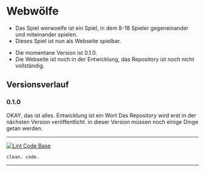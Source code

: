 # Webwölfe

- Das Spiel werwoelfe ist ein Spiel, in dem 8-18 Spieler gegeneinander und miteinander spielen.
- Dieses Spiel ist nun als Webseite spielbar.
* Die momentane Version ist 0.1.0.
* Die Webseite ist noch in der Entwicklung, das Repository ist noch nicht vollständig.
## Versionsverlauf
### 0.1.0


OKAY, das ist alles.
Entwicklung ist ein Wort
Das Repository wird erst in der nächsten Version veröffentlicht.
in dieser Version müssen noch einige Dinge getan werden.

---

[![Lint Code Base](https://github.com/SpotlightForBugs/werwoelfe/actions/workflows/super-linter.yml/badge.svg)](https://github.com/SpotlightForBugs/werwoelfe/actions/workflows/super-linter.yml)

``` clean. code. ```


---
